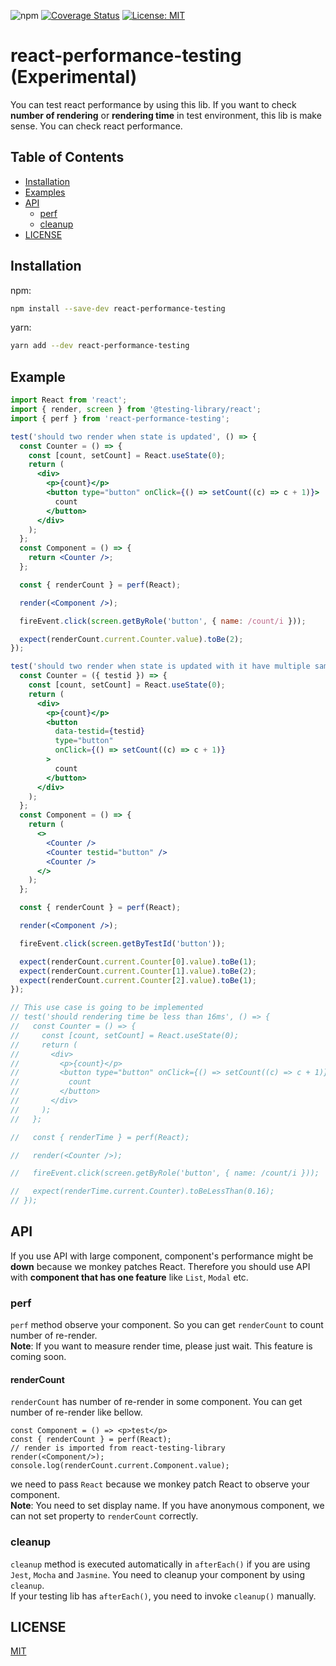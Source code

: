 ![npm](https://img.shields.io/npm/v/react-performance-testing?style=flat-square)
[![Coverage Status](https://img.shields.io/coveralls/github/keiya01/react-performance-testing/master?style=flat-square)](https://coveralls.io/github/keiya01/react-performance-testing?branch=master)
[![License: MIT](https://img.shields.io/badge/License-MIT-yellow.svg)](https://opensource.org/licenses/MIT)

# react-performance-testing (Experimental)

You can test react performance by using this lib. If you want to check **number of rendering** or **rendering time** in test environment, this lib is make sense. You can check react performance.

## Table of Contents

- [Installation](#installation)
- [Examples](#examples)
- [API](#api)
  - [perf](#perf)
  - [cleanup](#cleanup)
- [LICENSE](#license)

## Installation

npm:

```sh
npm install --save-dev react-performance-testing
```

yarn:

```sh
yarn add --dev react-performance-testing
```

## Example

```jsx
import React from 'react';
import { render, screen } from '@testing-library/react';
import { perf } from 'react-performance-testing';

test('should two render when state is updated', () => {
  const Counter = () => {
    const [count, setCount] = React.useState(0);
    return (
      <div>
        <p>{count}</p>
        <button type="button" onClick={() => setCount((c) => c + 1)}>
          count
        </button>
      </div>
    );
  };
  const Component = () => {
    return <Counter />;
  };

  const { renderCount } = perf(React);

  render(<Component />);

  fireEvent.click(screen.getByRole('button', { name: /count/i }));

  expect(renderCount.current.Counter.value).toBe(2);
});

test('should two render when state is updated with it have multiple same component', () => {
  const Counter = ({ testid }) => {
    const [count, setCount] = React.useState(0);
    return (
      <div>
        <p>{count}</p>
        <button
          data-testid={testid}
          type="button"
          onClick={() => setCount((c) => c + 1)}
        >
          count
        </button>
      </div>
    );
  };
  const Component = () => {
    return (
      <>
        <Counter />
        <Counter testid="button" />
        <Counter />
      </>
    );
  };

  const { renderCount } = perf(React);

  render(<Component />);

  fireEvent.click(screen.getByTestId('button'));

  expect(renderCount.current.Counter[0].value).toBe(1);
  expect(renderCount.current.Counter[1].value).toBe(2);
  expect(renderCount.current.Counter[2].value).toBe(1);
});

// This use case is going to be implemented
// test('should rendering time be less than 16ms', () => {
//   const Counter = () => {
//     const [count, setCount] = React.useState(0);
//     return (
//       <div>
//         <p>{count}</p>
//         <button type="button" onClick={() => setCount((c) => c + 1)}>
//           count
//         </button>
//       </div>
//     );
//   };

//   const { renderTime } = perf(React);

//   render(<Counter />);

//   fireEvent.click(screen.getByRole('button', { name: /count/i }));

//   expect(renderTime.current.Counter).toBeLessThan(0.16);
// });
```

## API

If you use API with large component, component's performance might be **down** because we monkey patches React.
Therefore you should use API with **component that has one feature** like `List`, `Modal` etc.

### perf

`perf` method observe your component. So you can get `renderCount` to count number of re-render.  
**Note**: If you want to measure render time, please just wait. This feature is coming soon.

#### renderCount

`renderCount` has number of re-render in some component. You can get number of re-render like bellow.

```
const Component = () => <p>test</p>
const { renderCount } = perf(React);
// render is imported from react-testing-library
render(<Component/>);
console.log(renderCount.current.Component.value);
```

we need to pass `React` because we monkey patch React to observe your component.  
**Note**: You need to set display name. If you have anonymous component, we can not set property to `renderCount` correctly.

### cleanup

`cleanup` method is executed automatically in `afterEach()` if you are using `Jest`, `Mocha` and `Jasmine`. You need to cleanup your component by using `cleanup`.  
If your testing lib has `afterEach()`, you need to invoke `cleanup()` manually.

## LICENSE

[MIT](LICENSE)
